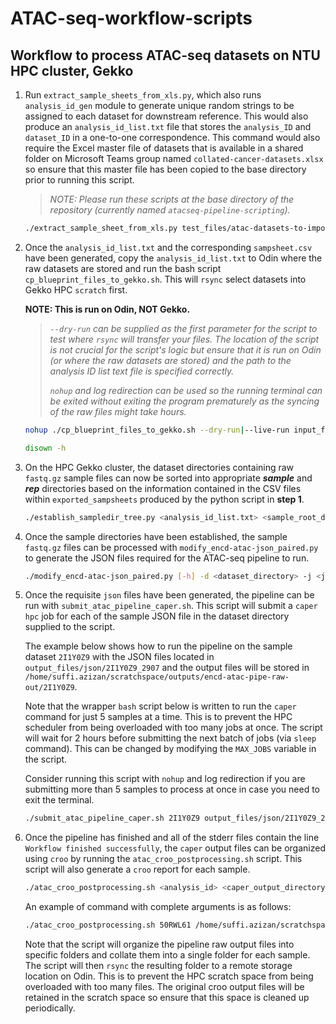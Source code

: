 # ATAC-seq-workflow-scripts

## Workflow to process ATAC-seq datasets on NTU HPC cluster, Gekko

1. Run `extract_sample_sheets_from_xls.py`, which also runs `analysis_id_gen` module to generate unique random strings to be assigned to each dataset for downstream reference. This would also produce an `analysis_id_list.txt` file that stores the `analysis_ID` and `dataset_ID` in a one-to-one correspondence. This command would also require the Excel master file of datasets that is available in a shared folder on Microsoft Teams group named `collated-cancer-datasets.xlsx` so ensure that this master file has been copied to the base directory prior to running this script.

    > *NOTE: Please run these scripts at the base directory of the repository (currently named `atacseq-pipeline-scripting`).*

    ```bash
    ./extract_sample_sheet_from_xls.py test_files/atac-datasets-to-import.txt test_files/collated-cancer-datasets-v1.6.xlsx test_output/exported_sampsheets test_files/analysis_id_list.txt
    ```

2. Once the `analysis_id_list.txt` and the corresponding `sampsheet.csv` have been generated, copy the `analysis_id_list.txt` to Odin where the raw datasets are stored and run the bash script `cp_blueprint_files_to_gekko.sh`. This will `rsync` select datasets into Gekko HPC `scratch` first.

    **NOTE: This is run on Odin, NOT Gekko.**

    > *`--dry-run` can be supplied as the first parameter for the script to test where `rsync` will transfer your files. The location of the script is not crucial for the script's logic but ensure that it is run on Odin (or where the raw datasets are stored) and the path to the analysis ID list text file is specified correctly.*
    >
    > *`nohup` and log redirection can be used so the running terminal can be exited without exiting the program prematurely as the syncing of the raw files might take hours.*

    ```bash
    nohup ./cp_blueprint_files_to_gekko.sh --dry-run|--live-run input_files/analysis_id_list.txt > rsync_output.log &

    disown -h
    ```

3. On the HPC Gekko cluster, the dataset directories containing raw `fastq.gz` sample files can now be sorted into appropriate ***sample*** and ***rep*** directories based on the information contained in the CSV files within `exported_sampsheets` produced by the python script in **step 1**.

    ```bash
    ./establish_sampledir_tree.py <analysis_id_list.txt> <sample_root_directory> <csv_samplesheet_directory>
    ```

4. Once the sample directories have been established, the sample `fastq.gz` files can be processed with `modify_encd-atac-json_paired.py` to generate the JSON files required for the ATAC-seq pipeline to run.

    ```bash
    ./modify_encd-atac-json_paired.py [-h] -d <dataset_directory> -j <json_file_template> -s <sample_sheet_csv> -o <output_path>
    ```

5. Once the requisite `json` files have been generated, the pipeline can be run with `submit_atac_pipeline_caper.sh`. This script will submit a `caper hpc` job for each of the sample JSON file in the dataset directory supplied to the script.

    The example below shows how to run the pipeline on the sample dataset `2I1Y0Z9` with the JSON files located in `output_files/json/2I1Y0Z9_2907` and the output files will be stored in `/home/suffi.azizan/scratchspace/outputs/encd-atac-pipe-raw-out/2I1Y0Z9`.

    Note that the wrapper `bash` script below is written to run the `caper` command for just 5 samples at a time. This is to prevent the HPC scheduler from being overloaded with too many jobs at once. The script will wait for 2 hours before submitting the next batch of jobs (via `sleep` command). This can be changed by modifying the `MAX_JOBS` variable in the script.

    Consider running this script with `nohup` and log redirection if you are submitting more than 5 samples to process at once in case you need to exit the terminal.

    ```bash
    ./submit_atac_pipeline_caper.sh 2I1Y0Z9 output_files/json/2I1Y0Z9_2907 /home/suffi.azizan/scratchspace/outputs/encd-atac-pipe-raw-out/2I1Y0Z9
    ```

6. Once the pipeline has finished and all of the stderr files contain the line `Workflow finished successfully`, the `caper` output files can be organized using `croo` by running the `atac_croo_postprocessing.sh` script. This script will also generate a `croo` report for each sample.

    ```bash
    ./atac_croo_postprocessing.sh <analysis_id> <caper_output_directory_path> <croo_output_dir_path>
    ```

    An example of command with complete arguments is as follows:

    ```bash
    ./atac_croo_postprocessing.sh 50RWL61 /home/suffi.azizan/scratchspace/outputs/encd-atac-pipe-raw-out/50RWL61 /home/suffi.azizan/scratchspace/outputs/atac_croo_out
    ```

    Note that the script will organize the pipeline raw output files into specific folders and collate them into a single folder for each sample. The script will then `rsync` the resulting folder to a remote storage location on Odin. This is to prevent the HPC scratch space from being overloaded with too many files. The original croo output files will be retained in the scratch space so ensure that this space is cleaned up periodically.
